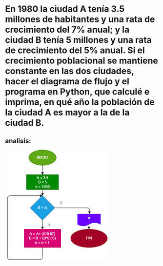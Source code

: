 # En 1980 la ciudad A tenía 3.5 millones de habitantes y una rata de crecimiento del 7% anual; y la ciudad B tenía 5 millones y una rata de crecimiento del 5% anual. Si el crecimiento poblacional se mantiene constante en las dos ciudades, hacer el diagrama de flujo y el programa en Python, que calculé e imprima, en qué año la población de la ciudad A es mayor a la de la ciudad B.

## analisis:
![Diagrama](poblacion.png ("Diagrama"))